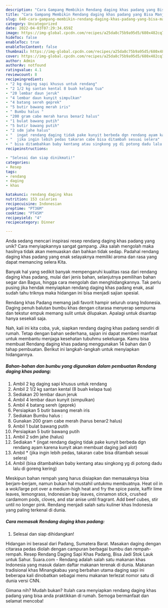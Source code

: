 ```yaml
---
description: "Cara Gampang Membikin Rendang daging khas padang yang Bisa Manjain Lidah"
title: "Cara Gampang Membikin Rendang daging khas padang yang Bisa Manjain Lidah"
slug: 640-cara-gampang-membikin-rendang-daging-khas-padang-yang-bisa-manjain-lidah
category: Uncategorized
date: 2022-04-03T07:29:34.659Z
image: https://img-global.cpcdn.com/recipes/a25da8c75b9a95d5/680x482cq70/rendang-daging-khas-padang-foto-resep-utama.jpg
hideToc: false
enableToc: true
enableTocContent: false
thumbnail: https://img-global.cpcdn.com/recipes/a25da8c75b9a95d5/680x482cq70/rendang-daging-khas-padang-foto-resep-utama.jpg
cover: https://img-global.cpcdn.com/recipes/a25da8c75b9a95d5/680x482cq70/rendang-daging-khas-padang-foto-resep-utama.jpg
author: Admin
authorAv: notfound
ratingvalue: 4.1
reviewcount: 8
recipeingredient:
- "2 kg daging sapi khusus untuk rendang"
- "2 1/2 kg santan kental 8 buah kelapa tua"
- "20 lembar daun jeruk"
- "4 lembar daun kunyit simpulkan"
- "4 batang sereh geprek"
- "5 butir bawang merah iris"
- " Bumbu halus "
- "200 gram cabe merah harus benar2 halus"
- "1 bulat bawang putih"
- "5 butir bawang putih"
- "2 sdm jahe halus"
- "  ingat rendang daging tidak pake kunyit berbeda dgn rendang ayam karena kunyit akan membuat daging jadi alot"
- "  jika ingin lebih pedas takaran cabe bisa ditambah sesuai selera"
- " bisa ditambahkan baby kentang atau singkong yg di potong dadu lalu di goreng kering"
recipeinstructions:

- "Selesai dan siap dinikmati!"
categories:
- Resep
tags:
- rendang
- daging
- khas

katakunci: rendang daging khas 
nutrition: 153 calories
recipecuisine: Indonesian
preptime: "PT36M"
cooktime: "PT45M"
recipeyield: "4"
recipecategory: Dinner

---
```





Anda sedang mencari inspirasi resep rendang daging khas padang yang unik? Cara menyiapkannya sangat gampang. Jika salah mengolah maka hasilnya tidak akan memuaskan dan bahkan tidak sedap. Padahal rendang daging khas padang yang enak selayaknya memiliki aroma dan rasa yang dapat memancing selera Kita.





Banyak hal yang sedikit banyak mempengaruhi kualitas rasa dari rendang daging khas padang, mulai dari jenis bahan, selanjutnya pemilihan bahan segar dan Bagus, hingga cara mengolah dan menghidangkannya. Tak perlu pusing jika hendak menyiapkan rendang daging khas padang enak,      asal sudah tahu triknya maka hidangan ini bisa menjadi sajian spesial.














Rendang khas Padang memang jadi favorit hampir seluruh orang Indonesia. Daging penuh balutan bumbu khas dengan citarasa menyerap sempurna dan tekstur empuk memang sulit untuk dilupakan. Apalagi untuk disantap hanya sesekali saja.






Nah, kali ini kita coba, yuk, siapkan rendang daging khas padang sendiri di rumah. Tetap dengan bahan sederhana, sajian ini dapat memberi manfaat untuk membantu menjaga kesehatan tubuhmu sekeluarga. Kamu bisa membuat Rendang daging khas padang menggunakan 14 bahan dan 0 tahap pembuatan. Berikut ini langkah-langkah untuk menyiapkan hidangannya.

<!--inarticleads1-->

##### Bahan-bahan dan bumbu yang digunakan dalam pembuatan Rendang daging khas padang:

1. Ambil 2 kg daging sapi khusus untuk rendang
1. Ambil 2 1/2 kg santan kental (8 buah kelapa tua)
1. Sediakan 20 lembar daun jeruk
1. Ambil 4 lembar daun kunyit (simpulkan)
1. Ambil 4 batang sereh (geprek)
1. Persiapkan 5 butir bawang merah iris
1. Sediakan  Bumbu halus :
1. Gunakan 200 gram cabe merah (harus benar2 halus)
1. Ambil 1 bulat bawang putih
1. Persiapkan 5 butir bawang putih
1. Ambil 2 sdm jahe (halus)
1. Sediakan  * (ingat rendang daging tidak pake kunyit berbeda dgn rendang ayam karena kunyit akan membuat daging jadi alot)
1. Ambil  * (jika ingin lebih pedas, takaran cabe bisa ditambah sesuai selera)
1. Ambil  (bisa ditambahkan baby kentang atau singkong yg di potong dadu lalu di goreng kering)


Meskipun bahan rempah yang harus disiapkan dan memasaknya bisa berjam-berjam, namun bukan hal mustahil untukmu membuatnya. Heat oil in a wok/large pot over a medium-high heat and fry the spice paste, kaffir lime leaves, lemongrass, Indonesian bay leaves, cinnamon stick, crushed cardamom pods, cloves, and star anise until fragrant. Add beef cubes, stir until no longer pink. Rendang menjadi salah satu kuliner khas Indonesia yang paling terkenal di dunia. 

<!--inarticleads2-->

##### Cara memasak Rendang daging khas padang:


1. Selesai dan siap dihidangkan!

Hidangan ini berasal dari Padang, Sumatera Barat. Masakan daging dengan citarasa pedas diolah dengan campuran berbagai bumbu dan rempah-rempah. Resep Rendang Daging Sapi Khas Padang, Bisa Jadi Stok Lauk untuk Sahur. Suara.com - Rendang adalah salah satu makanan khas Indonesia yang masuk dalam daftar makanan terenak di dunia. Makanan tradisional khas Minangkabau yang berbahan utama daging sapi ini beberapa kali dinobatkan sebagai menu makanan terlezat nomor satu di dunia versi CNN. 

Gimana nih? Mudah bukan? Itulah cara menyiapkan rendang daging khas padang yang bisa anda praktikkan di rumah. Semoga bermanfaat dan selamat mencoba!
